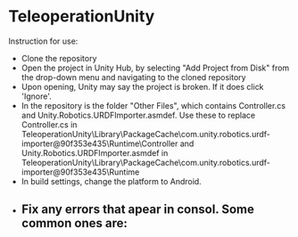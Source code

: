 # TeleoperationUnity
Instruction for use:
- Clone the repository
- Open the project in Unity Hub, by selecting "Add Project from Disk" from the drop-down menu and navigating to the cloned repository
- Upon opening, Unity may say the project is broken. If it does click 'Ignore'.
- In the repository is the folder "Other Files", which contains Controller.cs and Unity.Robotics.URDFImporter.asmdef. Use these to replace Controller.cs in TeleoperationUnity\Library\PackageCache\com.unity.robotics.urdf-importer@90f353e435\Runtime\Controller and Unity.Robotics.URDFImporter.asmdef in TeleoperationUnity\Library\PackageCache\com.unity.robotics.urdf-importer@90f353e435\Runtime
- In build settings, change the platform to Android.
- Fix any errors that apear in consol. Some common ones are:
  - 
